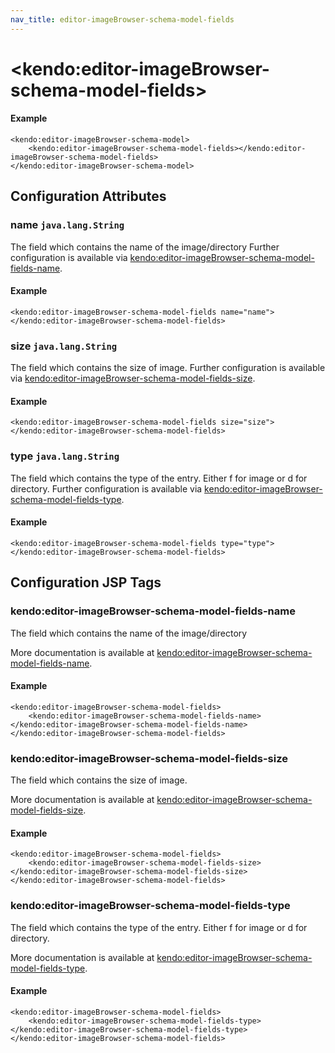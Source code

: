 ```yaml
---
nav_title: editor-imageBrowser-schema-model-fields
---
```


# \<kendo:editor-imageBrowser-schema-model-fields\>



#### Example
    <kendo:editor-imageBrowser-schema-model>
        <kendo:editor-imageBrowser-schema-model-fields></kendo:editor-imageBrowser-schema-model-fields>
    </kendo:editor-imageBrowser-schema-model>

## Configuration Attributes

### name `java.lang.String`

The field which contains the name of the image/directory Further configuration is available via [kendo:editor-imageBrowser-schema-model-fields-name](#kendo-editor-imageBrowser-schema-model-fields-name). 

#### Example
    <kendo:editor-imageBrowser-schema-model-fields name="name">
    </kendo:editor-imageBrowser-schema-model-fields>

### size `java.lang.String`

The field which contains the size of image. Further configuration is available via [kendo:editor-imageBrowser-schema-model-fields-size](#kendo-editor-imageBrowser-schema-model-fields-size). 

#### Example
    <kendo:editor-imageBrowser-schema-model-fields size="size">
    </kendo:editor-imageBrowser-schema-model-fields>

### type `java.lang.String`

The field which contains the type of the entry. Either f for image or d for directory. Further configuration is available via [kendo:editor-imageBrowser-schema-model-fields-type](#kendo-editor-imageBrowser-schema-model-fields-type). 

#### Example
    <kendo:editor-imageBrowser-schema-model-fields type="type">
    </kendo:editor-imageBrowser-schema-model-fields>


##  Configuration JSP Tags

### kendo:editor-imageBrowser-schema-model-fields-name

The field which contains the name of the image/directory

More documentation is available at [kendo:editor-imageBrowser-schema-model-fields-name](/api/wrappers/jsp/editor/imagebrowser-schema-model-fields-name).

#### Example

    <kendo:editor-imageBrowser-schema-model-fields>
        <kendo:editor-imageBrowser-schema-model-fields-name></kendo:editor-imageBrowser-schema-model-fields-name>
    </kendo:editor-imageBrowser-schema-model-fields>

### kendo:editor-imageBrowser-schema-model-fields-size

The field which contains the size of image.

More documentation is available at [kendo:editor-imageBrowser-schema-model-fields-size](/api/wrappers/jsp/editor/imagebrowser-schema-model-fields-size).

#### Example

    <kendo:editor-imageBrowser-schema-model-fields>
        <kendo:editor-imageBrowser-schema-model-fields-size></kendo:editor-imageBrowser-schema-model-fields-size>
    </kendo:editor-imageBrowser-schema-model-fields>

### kendo:editor-imageBrowser-schema-model-fields-type

The field which contains the type of the entry. Either f for image or d for directory.

More documentation is available at [kendo:editor-imageBrowser-schema-model-fields-type](/api/wrappers/jsp/editor/imagebrowser-schema-model-fields-type).

#### Example

    <kendo:editor-imageBrowser-schema-model-fields>
        <kendo:editor-imageBrowser-schema-model-fields-type></kendo:editor-imageBrowser-schema-model-fields-type>
    </kendo:editor-imageBrowser-schema-model-fields>

